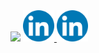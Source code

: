 <html lang="en">
<body>
    <img src="https://capsule-render.vercel.app/api?type=waving&color=auto&height=400&section=header&text=Hello%20World!😁&fontSize=70&animation=blink&desc=I'm%20Ali%20ML%20Engineer&fontAlign=33&descAlign=15&fontAlignY=20&descAlignY=30" />
<!--     Links -->
    <a href="https://www.linkedin.com/in/ِali-mohamed-4218391b1">
  <img height="50" src="linkedin.png"/>
</a>
    <a href="https://www.facebook.com/profile.php?id=100078176362609&mibextid=b06tZ0">
  <img height="50" src="linkedin.png"/>
</a>
</body>

</html>
